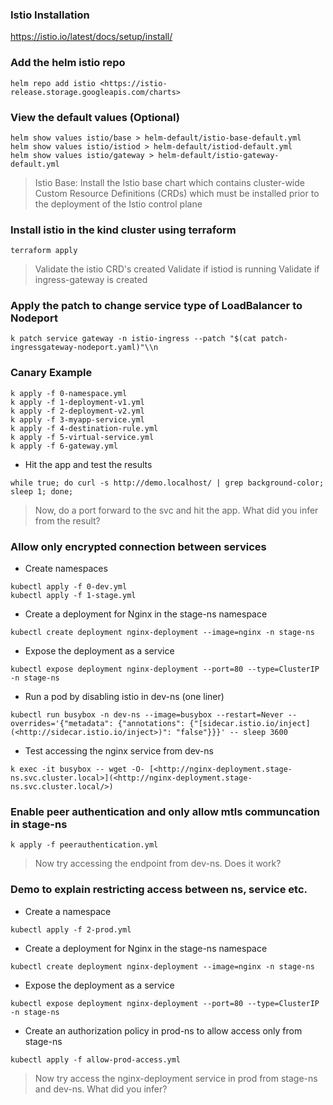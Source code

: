 
### Istio Installation

<https://istio.io/latest/docs/setup/install/>

### Add the helm istio repo

```
helm repo add istio <https://istio-release.storage.googleapis.com/charts>

```

### View the default values (Optional)

```
helm show values istio/base > helm-default/istio-base-default.yml
helm show values istio/istiod > helm-default/istiod-default.yml
helm show values istio/gateway > helm-default/istio-gateway-default.yml

```

> Istio Base: Install the Istio base chart which contains cluster-wide Custom Resource Definitions (CRDs) which must be installed prior to the deployment of the Istio control plane

### Install istio in the kind cluster using terraform

```
terraform apply

```

> Validate the istio CRD's created Validate if istiod is running Validate if ingress-gateway is created

### Apply the patch to change service type of LoadBalancer to Nodeport

```
k patch service gateway -n istio-ingress --patch "$(cat patch-ingressgateway-nodeport.yaml)"\\n

```

### Canary Example

```
k apply -f 0-namespace.yml
k apply -f 1-deployment-v1.yml
k apply -f 2-deployment-v2.yml
k apply -f 3-myapp-service.yml
k apply -f 4-destination-rule.yml
k apply -f 5-virtual-service.yml
k apply -f 6-gateway.yml

```

- Hit the app and test the results
```
while true; do curl -s http://demo.localhost/ | grep background-color; sleep 1; done;
```

> Now, do a port forward to the svc and hit the app. What did you infer from the result?

### Allow only encrypted connection between services

- Create  namespaces
```
kubectl apply -f 0-dev.yml
kubectl apply -f 1-stage.yml
```

-   Create a deployment for Nginx in the stage-ns namespace

```
kubectl create deployment nginx-deployment --image=nginx -n stage-ns

```

-   Expose the deployment as a service

```
kubectl expose deployment nginx-deployment --port=80 --type=ClusterIP -n stage-ns

```

-   Run a pod by disabling istio in dev-ns (one liner)

```
kubectl run busybox -n dev-ns --image=busybox --restart=Never --overrides='{"metadata": {"annotations": {"[sidecar.istio.io/inject](<http://sidecar.istio.io/inject>)": "false"}}}' -- sleep 3600

```

-   Test accessing the nginx service from dev-ns

```
k exec -it busybox -- wget -O- [<http://nginx-deployment.stage-ns.svc.cluster.local>](<http://nginx-deployment.stage-ns.svc.cluster.local/>)

```

### Enable peer authentication and only allow mtls communcation in stage-ns

```
k apply -f peerauthentication.yml

```

> Now try accessing the endpoint from dev-ns. Does it work?

### Demo to explain restricting access between ns, service etc.

- Create a namespace
```
kubectl apply -f 2-prod.yml
```

-   Create a deployment for Nginx in the stage-ns namespace

```
kubectl create deployment nginx-deployment --image=nginx -n stage-ns

```

-   Expose the deployment as a service

```
kubectl expose deployment nginx-deployment --port=80 --type=ClusterIP -n stage-ns

```

- Create an authorization policy in prod-ns to allow access only from stage-ns 

```
kubectl apply -f allow-prod-access.yml
```


> Now try access the nginx-deployment service in prod from stage-ns and dev-ns. What did you infer?

